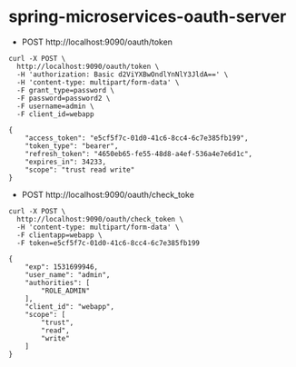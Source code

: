 # spring-microservices-oauth-server

- POST http://localhost:9090/oauth/token

 ```
 curl -X POST \
   http://localhost:9090/oauth/token \
   -H 'authorization: Basic d2ViYXBwOndlYnNlY3JldA==' \
   -H 'content-type: multipart/form-data' \
   -F grant_type=password \
   -F password=password2 \
   -F username=admin \
   -F client_id=webapp
 ```
 
```
{
    "access_token": "e5cf5f7c-01d0-41c6-8cc4-6c7e385fb199",
    "token_type": "bearer",
    "refresh_token": "4650eb65-fe55-48d8-a4ef-536a4e7e6d1c",
    "expires_in": 34233,
    "scope": "trust read write"
}
```

- POST http://localhost:9090/oauth/check_toke 

```
curl -X POST \
  http://localhost:9090/oauth/check_token \
  -H 'content-type: multipart/form-data' \
  -F clientapp=webapp \
  -F token=e5cf5f7c-01d0-41c6-8cc4-6c7e385fb199
```

```
{
    "exp": 1531699946,
    "user_name": "admin",
    "authorities": [
        "ROLE_ADMIN"
    ],
    "client_id": "webapp",
    "scope": [
        "trust",
        "read",
        "write"
    ]
}
```